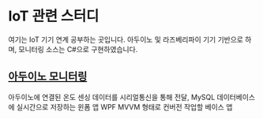 # IoT 관련 스터디
여기는 IoT 기기 연계 공부하는 곳입니다.
아두이노 및 라즈베리파이 기기 기반으로 하며, 모니터링 소스는 C#으로 구현하였습니다.

## [아두이노 모니터링](https://github.com/hugoMGSung/StudyIoT/tree/master/ArduinoMonitoring)
아두이노에 연결된 온도 센싱 데이터를 시리얼통신을 통해 전달,
MySQL 데이터베이스에 실시간으로 저장하는 윈폼 앱
WPF MVVM 형태로 컨버전 작업할 베이스 앱
